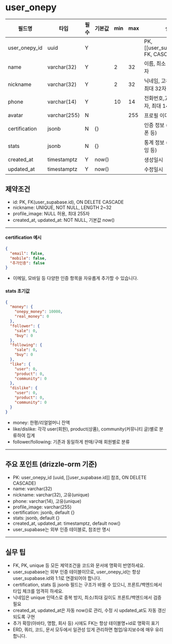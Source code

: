 # user_onepy

| 필드명           | 타입           | 필수  | 기본값   | min | max | 설명                                    |
| ------------- | ------------ | --- | ----- | --- | --- | ------------------------------------- |
| user_onepy_id | uuid         | Y   |       |     |     | PK, [[user_supabase.id]], FK, CASCADE |
| name          | varchar(32)  | Y   |       | 2   | 32  | 이름, 최소 2자, 최대 32자                     |
| nickname      | varchar(32)  | Y   |       | 2   | 32  | 닉네임, 고유, 최소 2자, 최대 32자                |
| phone         | varchar(14)  | Y   |       | 10  | 14  | 전화번호,고유, 최소 10자, 최대 14자               |
| avatar        | varchar(255) | N   |       |     | 255 | 프로필 이미지 URL                           |
| certification | jsonb        | N   | {}    |     |     | 인증 정보 (이메일, 휴대폰 등)                    |
| stats         | jsonb        | N   | {}    |     |     | 통계 정보 (팔로워, 팔로잉 등)                    |
| created_at    | timestamptz  | Y   | now() |     |     | 생성일시                                  |
| updated_at    | timestamptz  | Y   | now() |     |     | 수정일시                                  |

## 제약조건

- id: PK, FK(user_supabase.id), ON DELETE CASCADE
- nickname: UNIQUE, NOT NULL, LENGTH 2~32
- profile_image: NULL 허용, 최대 255자
- created_at, updated_at: NOT NULL, 기본값 now()

---

#### certification 예시

```json
{
  "email": false,
  "mobile": false,
  "추가인증": false
}
```

- 이메일, 모바일 등 다양한 인증 항목을 자유롭게 추가할 수 있습니다.

#### stats 초기값

```json
{
  "money": {
    "onepy_money": 10000,
    "real_money": 0
  },
  "follower": {
    "sale": 0,
    "buy": 0
  },
  "following": {
    "sale": 0,
    "buy": 0
  },
  "like": {
    "user": 0,
    "product": 0,
    "community": 0
  },
  "dislike": {
    "user": 0,
    "product": 0,
    "community": 0
  }
}
```

- money: 한평/리얼얼머니 잔액
- like/dislike: 각각 user(회원), product(상품), community(커뮤니티 글)별로 분류하여 집계
- follower/following: 기존과 동일하게 판매/구매 회원별로 분류

---

## 주요 포인트 (drizzle-orm 기준)

- PK: user_onepy_id (uuid, [[user_supabase.id]] 참조, ON DELETE CASCADE)
- name: varchar(32)
- nickname: varchar(32), 고유(unique)
- phone: varchar(14), 고유(unique)
- profile_image: varchar(255)
- certification: jsonb, default {}
- stats: jsonb, default {}
- created_at, updated_at: timestamptz, default now()
- user_supabase는 외부 인증 테이블로, 참조만 명시

---

## 실무 팁

- FK, PK, unique 등 모든 제약조건을 코드와 문서에 명확히 반영하세요.
- user_supabase는 외부 인증 테이블이므로, user_onepy_id는 항상 user_supabase.id와 1:1로 연결되어야 합니다.
- certification, stats 등 jsonb 필드는 구조가 바뀔 수 있으니, 프론트/백엔드에서 타입 체크를 엄격히 하세요.
- 닉네임은 unique 인덱스로 중복 방지, 최소/최대 길이도 프론트/백엔드에서 검증 필요
- created_at, updated_at은 자동 now()로 관리, 수정 시 updated_at도 자동 갱신되도록 구현
- 추가 확장(아바타, 명함, 회사 등) 시에도 FK는 항상 테이블명+id로 명확히 표기
- ERD, 쿼리, 코드, 문서 모두에서 일관성 있게 관리하면 협업/유지보수에 매우 유리합니다.
